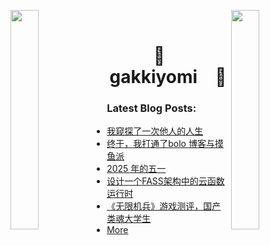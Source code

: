 

<img align="left" src="https://user-images.githubusercontent.com/65187002/144930161-2f783401-8d27-4fdf-a2f7-cc0ba32f1f1f.gif" width="30%" style="display:inline;"><img align="right" src="https://user-images.githubusercontent.com/65187002/144930161-2f783401-8d27-4fdf-a2f7-cc0ba32f1f1f.gif" width="30%" style="display:inline;">
<br>
<p align="center">
    <h1 align="center">🌟&emsp;gakkiyomi&emsp;🌟</h1>
</p>



### Latest Blog Posts:

* [我窥探了一次他人的人生](https://154.13.6.90/articles/2025/05/14/1747217650690.html)
* [终于，我打通了bolo 博客与摸鱼派](https://154.13.6.90/articles/2025/05/10/1746880638954.html)
* [2025 年的五一](https://154.13.6.90/articles/2025/05/05/1746450734691.html)
* [设计一个FASS架构中的云函数运行时](https://154.13.6.90/articles/2025/05/05/1746447839535.html)
* [《无限机兵》游戏测评，国产类魂大学生](https://154.13.6.90/articles/2025/03/30/1743331681769.html)
* [More](https://154.13.6.90)

  